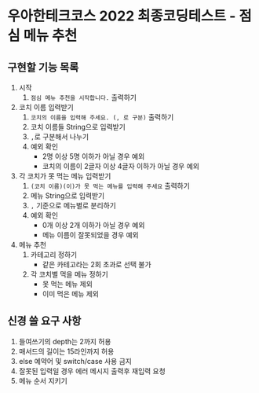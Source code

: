 우아한테크코스 2022 최종코딩테스트 - 점심 메뉴 추천
====

## 구현할 기능 목록

1. 시작
    1. `점심 메뉴 추천을 시작합니다.` 출력하기
2. 코치 이름 입력받기
    1. `코치의 이름을 입력해 주세요. (, 로 구분)` 출력하기
    2. 코치 이름들 String으로 입력받기
    3. `,`로 구분해서 나누기
    4. 예외 확인
        - 2명 이상 5명 이하가 아닐 경우 예외
        - 코치의 이름이 2글자 이상 4글자 이하가 아닐 경우 예외
3. 각 코치가 못 먹는 메뉴 입력받기
    1. `(코치 이름)(이)가 못 먹는 메뉴를 입력해 주세요` 출력하기
    2. 메뉴 String으로 입력받기
    3. `,` 기준으로 메뉴별로 분리하기
    4. 예외 확인
        - 0개 이상 2개 이하가 아닐 경우 예외
        - 메뉴 이름이 잘못되었을 경우 예외
4. 메뉴 추천
    1. 카테고리 정하기
        - 같은 카테고라는 2회 초과로 선택 불가
    2. 각 코치별 먹을 메뉴 정하기
        - 못 먹는 메뉴 제외
        - 이미 먹은 메뉴 제외


## 신경 쓸 요구 사항
1. 들여쓰기의 depth는 2까지 허용
2. 매서드의 길이는 15라인까지 허용
3. else 예약어 및 switch/case 사용 금지
4. 잘못된 입력일 경우 에러 메시지 출력후 재입력 요청
5. 메뉴 순서 지키기